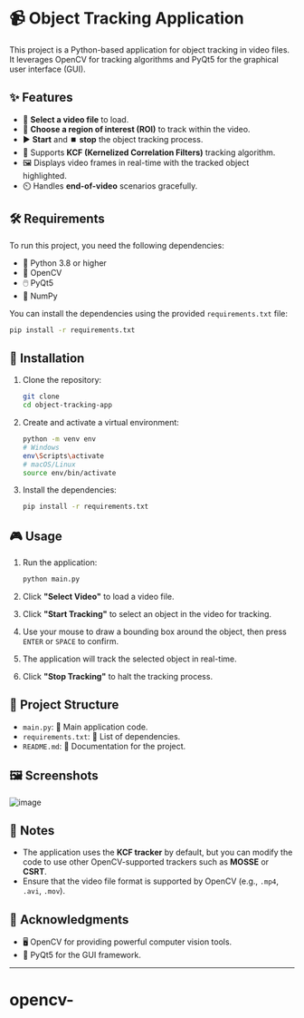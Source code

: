 # 📹 Object Tracking Application

This project is a Python-based application for object tracking in video files. It leverages OpenCV for tracking algorithms and PyQt5 for the graphical user interface (GUI).

## ✨ Features
- 🎥 **Select a video file** to load.
- 📌 **Choose a region of interest (ROI)** to track within the video.
- ▶️ **Start** and ⏹️ **stop** the object tracking process.
- 🚀 Supports **KCF (Kernelized Correlation Filters)** tracking algorithm.
- 🖼️ Displays video frames in real-time with the tracked object highlighted.
- ⏲️ Handles **end-of-video** scenarios gracefully.

## 🛠️ Requirements
To run this project, you need the following dependencies:

- 🐍 Python 3.8 or higher
- 🧠 OpenCV
- 🖱️ PyQt5
- 🧮 NumPy

You can install the dependencies using the provided `requirements.txt` file:

```bash
pip install -r requirements.txt
```

## 🚀 Installation
1. Clone the repository:
   ```bash
   git clone  
   cd object-tracking-app
   ```

2. Create and activate a virtual environment:
   ```bash
   python -m venv env
   # Windows
   env\Scripts\activate
   # macOS/Linux
   source env/bin/activate
   ```

3. Install the dependencies:
   ```bash
   pip install -r requirements.txt
   ```

## 🎮 Usage
1. Run the application:
   ```bash
   python main.py
   ```

2. Click **"Select Video"** to load a video file.
3. Click **"Start Tracking"** to select an object in the video for tracking.
4. Use your mouse to draw a bounding box around the object, then press `ENTER` or `SPACE` to confirm.
5. The application will track the selected object in real-time.
6. Click **"Stop Tracking"** to halt the tracking process.

## 📁 Project Structure
- `main.py`: 🧠 Main application code.
- `requirements.txt`: 📜 List of dependencies.
- `README.md`: 📘 Documentation for the project.

## 🖼️ Screenshots
![image](https://github.com/user-attachments/assets/62ce836f-bf47-46a1-b79e-df1a48ecfdc2)

## 📝 Notes
- The application uses the **KCF tracker** by default, but you can modify the code to use other OpenCV-supported trackers such as **MOSSE** or **CSRT**.
- Ensure that the video file format is supported by OpenCV (e.g., `.mp4`, `.avi`, `.mov`).



## 🙏 Acknowledgments
- 🖥️ OpenCV for providing powerful computer vision tools.
- 🎨 PyQt5 for the GUI framework.

---






# opencv-
